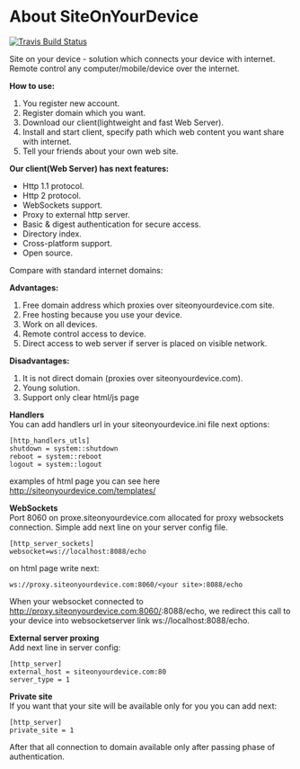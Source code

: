About SiteOnYourDevice
===============
[![Travis Build Status](https://travis-ci.org/fastogt/siteonyourdevice.svg?branch=master)](https://travis-ci.org/fastogt/siteonyourdevice)

Site on your device - solution which connects your device with internet.
Remote control any computer/mobile/device over the internet.

**How to use:**<br />
1) You register new account.<br />
2) Register domain which you want.<br />
3) Download our client(lightweight and fast Web Server).<br />
4) Install and start client, specify path which web content you want share with internet.<br />
5) Tell your friends about your own web site.

**Our client(Web Server) has next features:**
- Http 1.1 protocol.
- Http 2 protocol.
- WebSockets support.
- Proxy to external http server.
- Basic & digest authentication for secure access.
- Directory index.
- Cross-platform support.
- Open source.

Compare with standard internet domains:

**Advantages:**<br />
  1) Free domain address which proxies over siteonyourdevice.com site.<br />
  2) Free hosting because you use your device.<br />
  3) Work on all devices.<br />
  4) Remote control access to device.<br />
  5) Direct access to web server if server is placed on visible network.

**Disadvantages:**<br />
  1) It is not direct domain (proxies over siteonyourdevice.com).<br />
  2) Young solution.<br />
  3) Support only clear html/js page

**Handlers**<br />
  You can add handlers url in your siteonyourdevice.ini file next options:
  ```
  [http_handlers_utls]
  shutdown = system::shutdown
  reboot = system::reboot
  logout = system::logout
  ```
  examples of html page you can see here http://siteonyourdevice.com/templates/
 
**WebSockets**<br />
  Port 8060 on proxe.siteonyourdevice.com allocated for proxy websockets connection.
  Simple add next line on your server config file. 
  ```
  [http_server_sockets]
  websocket=ws://localhost:8088/echo
  ```
  on html page write next:
  ```
  ws://proxy.siteonyourdevice.com:8060/<your site>:8088/echo
  ```
  When your websocket connected to http://proxy.siteonyourdevice.com:8060/<your site>:8088/echo,
  we redirect this call to your device into websocketserver link ws://localhost:8088/echo.

**External server proxing**<br />
  Add next line in server config:
  ```
  [http_server]
  external_host = siteonyourdevice.com:80
  server_type = 1
  ```
  
**Private site**<br />
  If you want that your site will be available only for you you can add next:
  ```
  [http_server]
  private_site = 1
  ```
  After that all connection to domain available only after passing phase of authentication.